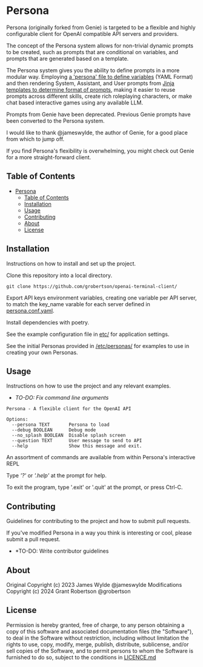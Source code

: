 # Persona

Persona (originally forked from Genie) is targeted to be a flexible and highly configurable
client for OpenAI compatible API servers and providers.

The concept of the Persona system allows for non-trivial dynamic prompts to be created, such as
prompts that are conditional on variables, and prompts that are generated based on a template.

The Persona system gives you the ability to define prompts in a more modular way. Employing
[a 'persona' file to define variables](etc/personas/default.persona) (YAML Format) and then rendering System, Assistant,
and User prompts from [Jinja templates to determine format of prompts](etc/templates/default/assistant.tmpl), making it easier to
reuse prompts across different skills, create rich roleplaying characters, or make chat
based interactive games using any available LLM.

Prompts from Genie have been deprecated. Previous Genie prompts have been
converted to the Persona system.

I would like to thank @jameswylde, the author of Genie, for a good place 
from which to jump off. 

If you find Persona's flexibility is overwhelming, you might check out Genie for a more straight-forward client.

## Table of Contents

- [Persona](#persona)
  - [Table of Contents](#table-of-contents)
  - [Installation](#installation)
  - [Usage](#usage)
  - [Contributing](#contributing)
  - [About](#about)
  - [License](#license)

## Installation

Instructions on how to install and set up the project.

Clone this repository into a local directory.

```
git clone https://github.com/grobertson/openai-terminal-client/
```

Export API keys environment variables, creating one variable per API server, to match
the key_name varable for each server defined in [persona.conf.yaml](etc/persona.conf.yaml.example).

Install dependencies with poetry.

See the example configuration file in [etc/](etc/) for application settings.

See the initial Personas provided in [/etc/personas/](/etc/personas) for examples to use in
creating your own Personas. 

## Usage

Instructions on how to use the project and any relevant examples.

- *TO-DO: Fix command line arguments*

```
Persona - A flexible client for the OpenAI API

Options:
  --persona TEXT       Persona to load
  --debug BOOLEAN      Debug mode
  --no_splash BOOLEAN  Disable splash screen
  --question TEXT      User message to send to API
  --help               Show this message and exit.
```

An assortment of commands are available from within Persona's interactive REPL

Type *'?'* or *'.help'* at the prompt for help.

To exit the program, type '.exit' or '.quit' at the prompt, or press Ctrl-C.

## Contributing

Guidelines for contributing to the project and how to submit pull requests.

If you've modified Persona in a way you think is interesting or cool, please submit a pull request.

- *TO-DO: Write contributor guidelines

## About

Original Copyright (c) 2023 James Wylde @jameswylde
Modifications Copyright (c) 2024 Grant Robertson @grobertson

## License

Permission is hereby granted, free of charge, to any person obtaining a copy
of this software and associated documentation files (the "Software"), to deal
in the Software without restriction, including without limitation the rights
to use, copy, modify, merge, publish, distribute, sublicense, and/or sell
copies of the Software, and to permit persons to whom the Software is
furnished to do so, subject to the conditions in [LICENCE.md](LICENSE.md)
